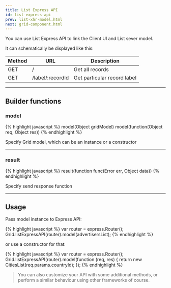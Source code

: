 ```yaml
---
title: List Express API
id: list-express-api
prev: list-xhr-model.html
next: grid-component.html
---
```


You can use List Express API to link the Client UI and List sever model.

It can schematically be displayed like this:

| Method   | URL   | Description |
|----------|--------|--------------|
| GET | / | Get all records |
| GET | /label/:recordId | Get particular record label |

----

## Builder functions

### model

{% highlight javascript %}
model(Object gridModel)
model(function(Object req, Object res))
{% endhighlight %}

Specify Grid model, which can be an instance or a constructor

----

### result

{% highlight javascript %}
result(function func(Error err, Object data))
{% endhighlight %}

Specify send response function

----

## Usage

Pass model instance to Express API:

{% highlight javascript %}
var router = express.Router();
Grid.listExpressAPI(router).model(advertisersList);
{% endhighlight %}

or use a constructor for that:

{% highlight javascript %}
var router = express.Router();
Grid.listExpressAPI(router).model(function (req, res) {
  return new CitiesList(req.params.countryId);
});
{% endhighlight %}

> You can also customize your API with some additional methods,
> or perform a similar behaviour using other frameworks of course.
